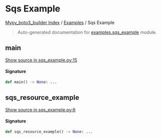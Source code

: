 # Sqs Example

[Mypy_boto3_builder Index](../README.md#mypy_boto3_builder-index) /
[Examples](./index.md#examples) /
Sqs Example

> Auto-generated documentation for [examples.sqs_example](https://github.com/youtype/mypy_boto3_builder/blob/main/examples/sqs_example.py) module.

## main

[Show source in sqs_example.py:15](https://github.com/youtype/mypy_boto3_builder/blob/main/examples/sqs_example.py#L15)

#### Signature

```python
def main() -> None: ...
```



## sqs_resource_example

[Show source in sqs_example.py:6](https://github.com/youtype/mypy_boto3_builder/blob/main/examples/sqs_example.py#L6)

#### Signature

```python
def sqs_resource_example() -> None: ...
```
